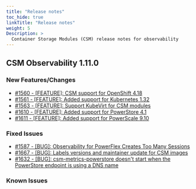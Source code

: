 ```yaml
---
title: "Release notes"
toc_hide: true
linkTitle: "Release notes"
weight: 5
Description: >
  Container Storage Modules (CSM) release notes for observability
---
```


## CSM Observability 1.11.0

### New Features/Changes

- [#1560 - [FEATURE]: CSM support for OpenShift 4.18](https://github.com/dell/csm/issues/1560)
- [#1561 - [FEATURE]: Added support for Kubernetes 1.32 ](https://github.com/dell/csm/issues/1561)
- [#1563 - [FEATURE]: Support KubeVirt for CSM modules](https://github.com/dell/csm/issues/1563)
- [#1610 - [FEATURE]: Added support for PowerStore 4.1 ](https://github.com/dell/csm/issues/1610)
- [#1611 - [FEATURE]: Added support for PowerScale 9.10](https://github.com/dell/csm/issues/1611)

### Fixed Issues

- [#1587 - [BUG]: Observability for PowerFlex Creates Too Many Sessions ](https://github.com/dell/csm/issues/1587)
- [#1667 - [BUG]: Labels versions and maintainer update for CSM images ](https://github.com/dell/csm/issues/1667)
- [#1632 - [BUG]: csm-metrics-powerstore doesn't start when the PowerStore endpoint is using a DNS name](https://github.com/dell/csm/issues/1632)

### Known Issues

